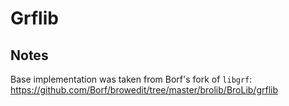 Grflib
======

## Notes

Base implementation was taken from Borf's fork of `libgrf`:
https://github.com/Borf/browedit/tree/master/brolib/BroLib/grflib
